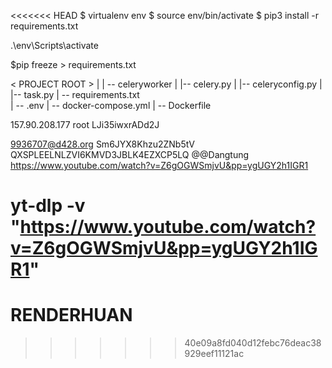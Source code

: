 <<<<<<< HEAD
$ virtualenv env
$ source env/bin/activate
$ pip3 install -r requirements.txt

.\env\Scripts\activate

$pip freeze > requirements.txt

< PROJECT ROOT >
|
| -- celeryworker
| |-- celery.py
| |-- celeryconfig.py
| |-- task.py
| -- requirements.txt  
 | -- .env
| -- docker-compose.yml
| -- Dockerfile

157.90.208.177
root
LJi35iwxrADd2J

9936707@d428.org Sm6JYX8Khzu2ZNb5tV QXSPLEELNLZVI6KMVD3JBLK4EZXCP5LQ
@@Dangtung
https://www.youtube.com/watch?v=Z6gOGWSmjvU&pp=ygUGY2h1IGR1

yt-dlp -v "https://www.youtube.com/watch?v=Z6gOGWSmjvU&pp=ygUGY2h1IGR1"
=======
# RENDERHUAN
>>>>>>> 40e09a8fd040d12febc76deac38929eef11121ac
